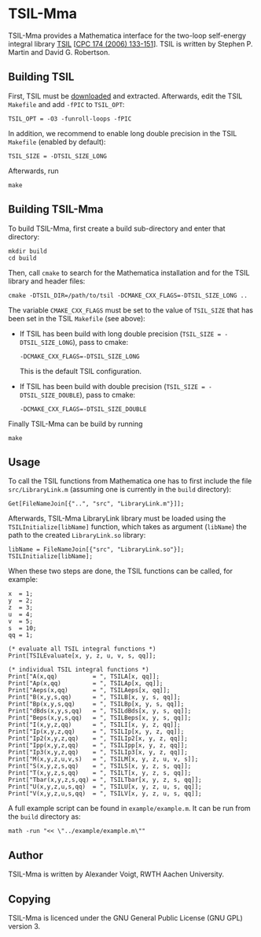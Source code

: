 TSIL-Mma
========

TSIL-Mma provides a Mathematica interface for the two-loop self-energy
integral library [TSIL](https://www.niu.edu/spmartin/TSIL/) [[CPC 174
(2006) 133-151](https://arxiv.org/abs/hep-ph/0501132)].  TSIL is
written by Stephen P. Martin and David G. Robertson.

Building TSIL
----------------

First, TSIL must be [downloaded](https://www.niu.edu/spmartin/TSIL/)
and extracted.  Afterwards, edit the TSIL `Makefile` and add `-fPIC`
to `TSIL_OPT`:

    TSIL_OPT = -O3 -funroll-loops -fPIC

In addition, we recommend to enable long double precision in the TSIL
`Makefile` (enabled by default):

    TSIL_SIZE = -DTSIL_SIZE_LONG

Afterwards, run

    make

Building TSIL-Mma
-----------------

To build TSIL-Mma, first create a build sub-directory and enter that
directory:

    mkdir build
    cd build

Then, call `cmake` to search for the Mathematica installation and for
the TSIL library and header files:

    cmake -DTSIL_DIR=/path/to/tsil -DCMAKE_CXX_FLAGS=-DTSIL_SIZE_LONG ..

The variable `CMAKE_CXX_FLAGS` must be set to the value of `TSIL_SIZE`
that has been set in the TSIL `Makefile` (see above):

* If TSIL has been build with long double precision (`TSIL_SIZE = -DTSIL_SIZE_LONG`), pass to cmake:

      -DCMAKE_CXX_FLAGS=-DTSIL_SIZE_LONG

  This is the default TSIL configuration.

* If TSIL has been build with double precision (`TSIL_SIZE = -DTSIL_SIZE_DOUBLE`), pass to cmake:

      -DCMAKE_CXX_FLAGS=-DTSIL_SIZE_DOUBLE


Finally TSIL-Mma can be build by running

    make

Usage
-----

To call the TSIL functions from Mathematica one has to first include
the file `src/LibraryLink.m` (assuming one is currently in the `build`
directory):

    Get[FileNameJoin[{"..", "src", "LibraryLink.m"}]];

Afterwards, TSIL-Mma LibraryLink library must be loaded using the
`TSILInitialize[libName]` function, which takes as argument
(`libName`) the path to the created `LibraryLink.so` library:

    libName = FileNameJoin[{"src", "LibraryLink.so"}];
    TSILInitialize[libName];

When these two steps are done, the TSIL functions can be called, for
example:

    x  = 1;
    y  = 2;
    z  = 3;
    u  = 4;
    v  = 5;
    s  = 10;
    qq = 1;

    (* evaluate all TSIL integral functions *)
    Print[TSILEvaluate[x, y, z, u, v, s, qq]];

    (* individual TSIL integral functions *)
    Print["A(x,qq)          = ", TSILA[x, qq]];
    Print["Ap(x,qq)         = ", TSILAp[x, qq]];
    Print["Aeps(x,qq)       = ", TSILAeps[x, qq]];
    Print["B(x,y,s,qq)      = ", TSILB[x, y, s, qq]];
    Print["Bp(x,y,s,qq)     = ", TSILBp[x, y, s, qq]];
    Print["dBds(x,y,s,qq)   = ", TSILdBds[x, y, s, qq]];
    Print["Beps(x,y,s,qq)   = ", TSILBeps[x, y, s, qq]];
    Print["I(x,y,z,qq)      = ", TSILI[x, y, z, qq]];
    Print["Ip(x,y,z,qq)     = ", TSILIp[x, y, z, qq]];
    Print["Ip2(x,y,z,qq)    = ", TSILIp2[x, y, z, qq]];
    Print["Ipp(x,y,z,qq)    = ", TSILIpp[x, y, z, qq]];
    Print["Ip3(x,y,z,qq)    = ", TSILIp3[x, y, z, qq]];
    Print["M(x,y,z,u,v,s)   = ", TSILM[x, y, z, u, v, s]];
    Print["S(x,y,z,s,qq)    = ", TSILS[x, y, z, s, qq]];
    Print["T(x,y,z,s,qq)    = ", TSILT[x, y, z, s, qq]];
    Print["Tbar(x,y,z,s,qq) = ", TSILTbar[x, y, z, s, qq]];
    Print["U(x,y,z,u,s,qq)  = ", TSILU[x, y, z, u, s, qq]];
    Print["V(x,y,z,u,s,qq)  = ", TSILV[x, y, z, u, s, qq]];

A full example script can be found in `example/example.m`.
It can be run from the `build` directory as:

    math -run "<< \"../example/example.m\""

Author
------

TSIL-Mma is written by Alexander Voigt, RWTH Aachen University.

Copying
-------

TSIL-Mma is licenced under the GNU General Public License (GNU GPL)
version 3.
